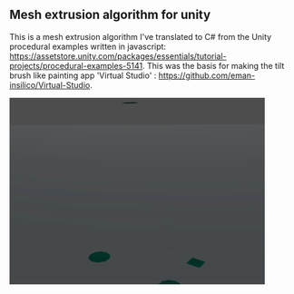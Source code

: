 ## Mesh extrusion algorithm for unity
This is a mesh extrusion algorithm I've translated to C# from the Unity procedural examples written in javascript: https://assetstore.unity.com/packages/essentials/tutorial-projects/procedural-examples-5141. This was the basis for making the tilt brush like painting app 'Virtual Studio' : https://github.com/eman-insilico/Virtual-Studio.

<img src="https://github.com/eman-insilico/Mesh-Extrusion--c-sharp-Unity/blob/master/Mesh Extrusion Algorithm.gif" width="450">

